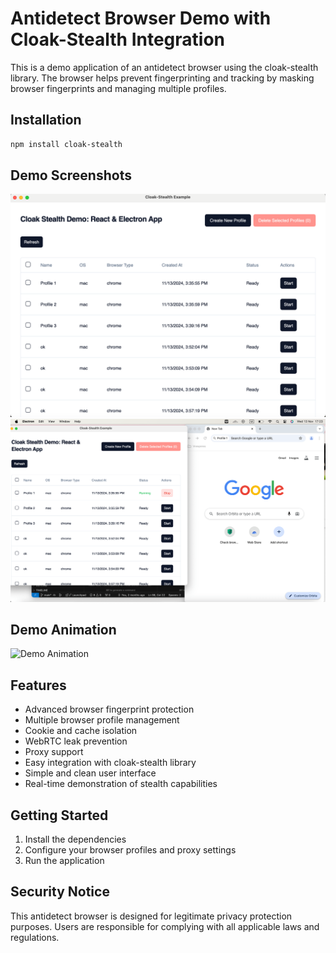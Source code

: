 # Antidetect Browser Demo with Cloak-Stealth Integration

This is a demo application of an antidetect browser using the cloak-stealth library. The browser helps prevent fingerprinting and tracking by masking browser fingerprints and managing multiple profiles.

## Installation

```bash
npm install cloak-stealth
```

## Demo Screenshots

![App Screenshot 1](assets/imgs/app1.png)
![App Screenshot 2](assets/imgs/app2.png)

## Demo Animation

![Demo Animation](assets/imgs/demo.gif)

## Features

- Advanced browser fingerprint protection
- Multiple browser profile management
- Cookie and cache isolation
- WebRTC leak prevention
- Proxy support
- Easy integration with cloak-stealth library
- Simple and clean user interface
- Real-time demonstration of stealth capabilities

## Getting Started

1. Install the dependencies
2. Configure your browser profiles and proxy settings
3. Run the application

## Security Notice

This antidetect browser is designed for legitimate privacy protection purposes. Users are responsible for complying with all applicable laws and regulations.
